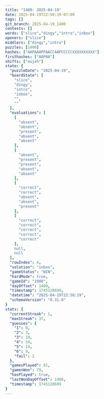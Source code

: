 ```yaml
---
title: "1400: 2025-04-19"
date: 2025-04-19T22:58:19-07:00
tags: []
git_branch: 2025-04-19_1400
contests: []
words: ["slice","dingy","intro","inbox"]
openers: ["slice"]
middlers: ["dingy","intro"]
puzzles: [1400]
hashes: ["AAPAAAPPAACCAAPCCCCCXXXXXXXXXX"]
firsthashes: ["AAPAA"]
shifts: ["oujxh"]
state: {
  "puzzleDate": "2025-04-19",
  "boardState": [
    "slice",
    "dingy",
    "intro",
    "inbox",
    "",
    ""
  ],
  "evaluations": [
    [
      "absent",
      "absent",
      "present",
      "absent",
      "absent"
    ],
    [
      "absent",
      "present",
      "present",
      "absent",
      "absent"
    ],
    [
      "correct",
      "correct",
      "absent",
      "absent",
      "present"
    ],
    [
      "correct",
      "correct",
      "correct",
      "correct",
      "correct"
    ],
    null,
    null
  ],
  "rowIndex": 4,
  "solution": "inbox",
  "gameStatus": "WIN",
  "hardMode": true,
  "gameId": "1980",
  "dayOffset": 1400,
  "timestamp": 1745128699,
  "datetime": "2025-04-19T22:58:19",
  "schemaVersion": "0.31.0"
}
stats: {
  "currentStreak": 1,
  "maxStreak": 37,
  "guesses": {
    "1": 0,
    "2": 3,
    "3": 19,
    "4": 34,
    "5": 14,
    "6": 9,
    "fail": 2
  },
  "gamesPlayed": 81,
  "gamesWon": 79,
  "hasPlayed": true,
  "lastWonDayOffset": 1400,
  "timestamp": 1745128699
}
---
```

<!-- more -->
